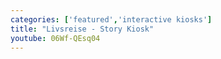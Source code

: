 ```yaml
---
categories: ['featured','interactive kiosks']
title: "Livsreise - Story Kiosk"
youtube: 06Wf-QEsq04
---
```


